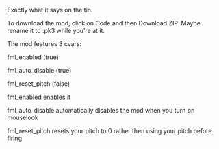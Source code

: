 Exactly what it says on the tin.

To download the mod, click on Code and then Download ZIP. Maybe rename it to .pk3 while you're at it.

The mod features 3 cvars:

fml_enabled (true)

fml_auto_disable (true)

fml_reset_pitch (false)


fml_enabled enables it

fml_auto_disable automatically disables the mod when you turn on mouselook

fml_reset_pitch resets your pitch to 0 rather then using your pitch before firing
